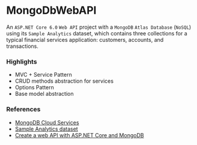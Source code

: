 # MongoDbWebAPI
An `ASP.NET Core 6.0` `Web API` project with a `MongoDB` `Atlas Database` (`NoSQL`) using its `Sample Analytics` dataset, which contains three collections for a typical financial services application: customers, accounts, and transactions.

### Highlights
- MVC + Service Pattern
- CRUD methods abstraction for services
- Options Pattern
- Base model abstraction 

### References
- [MongoDB Cloud Services](https://www.mongodb.com/cloud)
- [Sample Analytics dataset](https://www.mongodb.com/docs/atlas/sample-data/sample-analytics/)
- [Create a web API with ASP.NET Core and MongoDB](https://learn.microsoft.com/en-us/aspnet/core/tutorials/first-mongo-app?view=aspnetcore-7.0&tabs=visual-studio)
